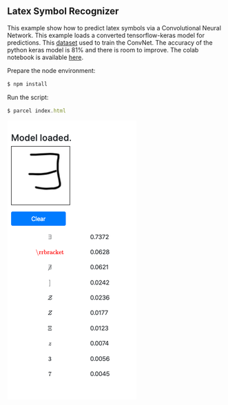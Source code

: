 ## Latex Symbol Recognizer
This example show how to predict latex symbols via a Convolutional Neural Network. This example loads a converted tensorflow-keras model for predictions. This [dataset](https://github.com/MartinThoma/HASY) used to train the ConvNet. The accuracy of the python keras model is 81% and there is room to improve. The colab notebook is available [here](https://colab.research.google.com/drive/1bHlH4bGh5uUg4W20VGD7D-1bNwjLT7BX).

Prepare the node environment:

```Javascript
$ npm install
```
Run the script:

```Javascript
$ parcel index.html
```

![](latexrec.png)
